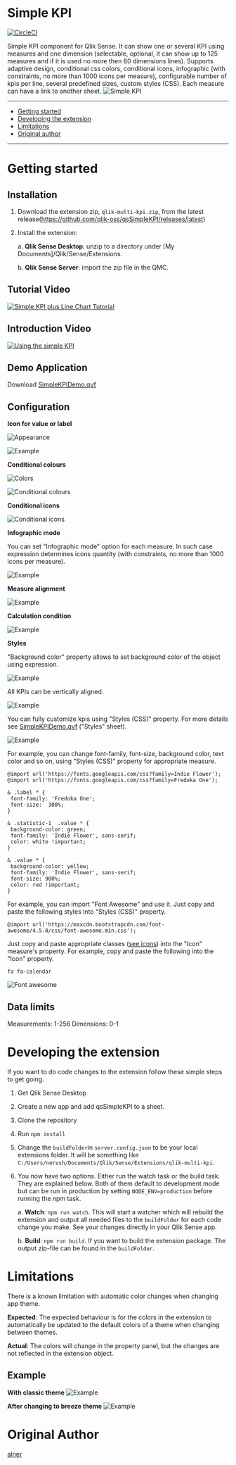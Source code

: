 # Simple KPI
[![CircleCI](https://circleci.com/gh/qlik-oss/qsSimpleKPI/tree/master.svg?style=shield)](https://circleci.com/gh/qlik-oss/qsSimpleKPI/tree/master)


Simple KPI component for Qlik Sense.
It can show one or several KPI using measures and one dimension (selectable, optional, it can show up to 125 measures and if it is used no more then 80 dimensions lines).
Supports adaptive design, conditional css colors, conditional icons, infographic (with constraints, no more than 1000 icons per measure), configurable number of kpis per line, several predefined sizes, custom styles (CSS).
Each measure can have a link to another sheet.
![Simple KPI](https://raw.githubusercontent.com/alner/qsStatisticBlock/screenshots/screenshots/SimpleKPI.png)

---

- [Getting started](#getting-started)
- [Developing the extension](#developing-the-extension)
- [Limitations](#limitations)
- [Original author](#original-author)

---

# Getting started

## Installation

1. Download the extension zip, `qlik-multi-kpi.zip`, from the latest release(https://github.com/qlik-oss/qsSimpleKPI/releases/latest)
2. Install the extension:

   a. **Qlik Sense Desktop**: unzip to a directory under [My Documents]/Qlik/Sense/Extensions.

   b. **Qlik Sense Server**: import the zip file in the QMC.


## Tutorial Video

[![Simple KPI plus Line Chart Tutorial](https://i.ytimg.com/vi/gJxUUnJi5Vc/hqdefault.jpg?sqp=-oaymwEWCMQBEG5IWvKriqkDCQgBFQAAiEIYAQ==&rs=AOn4CLDho5IkTXSDn-lJjx8kekuALsn3Yw)](https://youtu.be/gJxUUnJi5Vc)

## Introduction Video

[![Using the simple KPI](https://i.ytimg.com/vi/vubli1Icp68/hqdefault.jpg?sqp=-oaymwEWCMQBEG5IWvKriqkDCQgBFQAAiEIYAQ==&rs=AOn4CLBQnCS4wNgkNtB7TLFDbOVqGW5GXg)](https://youtu.be/vubli1Icp68)

## Demo Application

Download [SimpleKPIDemo.qvf](resources/SimpleKPIDemo.qvf)

## Configuration

**Icon for value or label**

![Appearance](https://raw.githubusercontent.com/alner/qsStatisticBlock/screenshots/screenshots/Appearance2.png)

![Example](resources/IconDialog.png)

**Conditional colours**

![Colors](https://raw.githubusercontent.com/alner/qsStatisticBlock/screenshots/screenshots/Colors.png)

![Conditional colours](https://raw.githubusercontent.com/alner/qsStatisticBlock/screenshots/screenshots/ConditionalColors.png)

**Conditional icons**

![Conditional icons](https://raw.githubusercontent.com/alner/qsStatisticBlock/screenshots/screenshots/ConditionalIcons.png)

**Infographic mode**

You can set "Infographic mode" option for each measure. In such case expression determines icons quantity (with constraints, no more than 1000 icons per measure).

![Example](resources/images/infographic_mode.png)

**Measure alignment**

![Example](resources/images/alignment.png)

**Calculation condition**

![Example](resources/images/CalcCondition.png)

**Styles**

 "Background color" property allows to set background color of the object using expression.

 ![Example](resources/images/background_color.png)

 All KPIs can be vertically aligned.

 ![Example](resources/images/vertical_alignment.png)

 You can fully customize kpis using "Styles (CSS)" property. For more details see [SimpleKPIDemo.qvf](resources/SimpleKPIDemo.qvf) ("Styles" sheet).

![Example](resources/images/google_fonts.png)

 For example, you can change font-family, font-size, background color, text color and so on, using "Styles (CSS)" property for appropriate measure.

 ```
@import url('https://fonts.googleapis.com/css?family=Indie Flower');
@import url('https://fonts.googleapis.com/css?family=Fredoka One');

& .label * {
  font-family: 'Fredoka One';
  font-size:  300%;
}

& .statistic-1  .value * {
  background-color: green;
  font-family: 'Indie Flower', sans-serif;
  color: white !important;
}

& .value * {
  background-color: yellow;
  font-family: 'Indie Flower', sans-serif;
  font-size: 900%;
  color: red !important;
}
 ```

For example, you can import "Font Awesome" and use it. Just copy and paste the following styles into "Styles (CSS)" property.
```
@import url('https://maxcdn.bootstrapcdn.com/font-awesome/4.5.0/css/font-awesome.min.css');
```

Just copy and paste appropriate classes ([see icons](https://fortawesome.github.io/Font-Awesome/icons/)) into the "Icon" measure's property.
For example, copy and paste the following into the "Icon" property.
```
fa fa-calendar
```
![Font awesome](https://raw.githubusercontent.com/alner/qsStatisticBlock/screenshots/screenshots/fontawesome.png)

## Data limits
Measurements: 1-256
Dimensions: 0-1


# Developing the extension

If you want to do code changes to the extension follow these simple steps to get going.

1. Get Qlik Sense Desktop
1. Create a new app and add qsSimpleKPI to a sheet.
2. Clone the repository
3. Run `npm install`
4. Change the `buildFolder`in `server.config.json` to be your local extensions folder. It will be something like `C:/Users/nerush/Documents/Qlik/Sense/Extensions/qlik-multi-kpi`.
5. You now have two options. Either run the watch task or the build task. They are explained below. Both of them default to development mode but can be run in production by setting `NODE_ENV=production` before running the npm task.

   a. **Watch**: `npm run watch`. This will start a watcher which will rebuild the extension and output all needed files to the `buildFolder` for each code change you make. See your changes directly in your Qlik Sense app.

   b. **Build**: `npm run build`. If you want to build the extension package. The output zip-file can be found in the `buildFolder`.


# Limitations
There is a known limitation with automatic color changes when changing app theme.

**Expected**: The expected behaviour is for the colors in the extension to automatically be updated to the default colors of a theme when changing between themes.

**Actual**: The colors will change in the property panel, but the changes are not reflected in the extension object.

## Example

**With classic theme**
![Example](resources/before_changing_theme.png)

**After changing to breeze theme**
![Example](resources/after_changing_theme.png)


# Original Author
[alner](https://github.com/alner)
